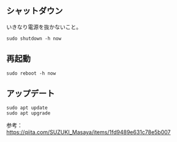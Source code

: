 
## シャットダウン
いきなり電源を抜かないこと。
```
sudo shutdown -h now
```
## 再起動
```
sudo reboot -h now
```
## アップデート
```
sudo apt update
sudo apt upgrade
```
参考：  
https://qiita.com/SUZUKI_Masaya/items/1fd9489e631c78e5b007
